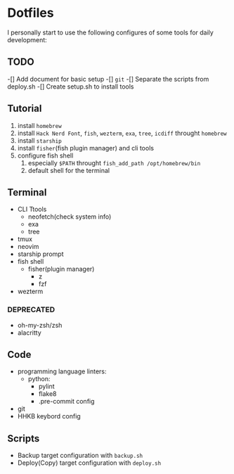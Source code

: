 # Dotfiles

I personally start to use the following configures of some tools for daily development:

## TODO

-[] Add document for basic setup
  -[] `git`
-[] Separate the scripts from deploy.sh
-[] Create setup.sh to install tools

## Tutorial

1. install `homebrew`
2. install `Hack Nerd Font`, `fish`, `wezterm`, `exa`, `tree`, `icdiff` throught `homebrew`
3. install `starship`
4. install `fisher`(fish plugin manager) and cli tools
5. configure fish shell
    1. especially `$PATH` throught `fish_add_path /opt/homebrew/bin`
    2. default shell for the terminal

## Terminal

- CLI Ttools
  - neofetch(check system info)
  - exa
  - tree
- tmux
- neovim
- starship prompt
- fish shell
  - fisher(plugin manager)
    - z
    - fzf
- wezterm

### DEPRECATED

- oh-my-zsh/zsh
- alacritty

## Code

- programming language linters:
  - python:
    - pylint
    - flake8
    - .pre-commit config
- git
- HHKB keybord config

## Scripts

- Backup target configuration with `backup.sh`
- Deploy(Copy) target configuration with `deploy.sh`
